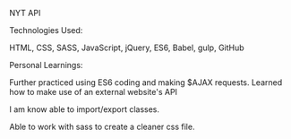 NYT API

Technologies Used:

HTML, CSS, SASS, JavaScript, jQuery, ES6, Babel, gulp, GitHub

Personal Learnings:

Further practiced using ES6 coding and making $AJAX requests.
Learned how to make use of an external website's API

I am know able to import/export classes.

Able to work with sass to create a cleaner css file.